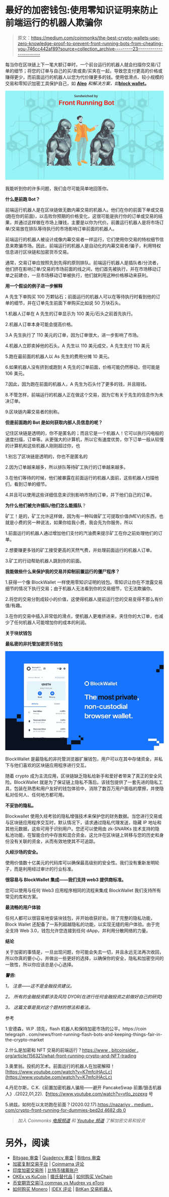 # 最好的加密钱包:使用零知识证明来防止前端运行的机器人欺骗你

> 原文：<https://medium.com/coinmonks/the-best-crypto-wallets-use-zero-knowledge-proof-to-prevent-front-running-bots-from-cheating-you-746cc442af89?source=collection_archive---------23----------------------->

每当你在区块链上下一笔大额订单时，一个前台运行的机器人就会扫描你交易/订单的细节；将您的订单与自己的买/卖或卖/买夹在一起，导致您支付更高的价格或赚得更少，而前面运行的机器人以您为代价赚更多的钱。使用低滑点、较小规模的交易和零知识加密工具保护自己，如 [**Aleo**](https://www.aleo.org/) *和解决方案，如*[**block wallet**](https://blockwallet.io/index.html)**。**

![](img/fccc079a74c8619055c75db2b462b17a.png)

我能听到你的许多问题，我们会尽可能简单地回答你。

**什么是前跑 Bot？**

前端运行机器人是在区块链做无数内幕交易的机器人。他们在你的前面下单或交易(跑在你的前面)，以击败你预期的价格变化，这很可能是执行你的订单或交易的结果，并通过这样做在市场上赚钱，主要是以你为代价。前置运行机器人是将市场订单/交易放在排队等待执行的市场影响订单前面的机器人。

前端运行的机器人被设计成像内幕交易者一样运行，它们使用你交易的特权细节信息来欺骗市场。因此，前端运行的机器人是自动化的内幕交易者/骗子，利用特权信息进行区块链和加密货币交易。

通常，交易订单应按照先到先得的原则排队。前端运行机器人是插队者/分流者，他们挤在影响订单/交易的市场前面的线之间，他们首先被执行，并在市场移动订单之前建仓，一旦市场移动订单被执行，他们就利用这种价格移动来获利。

**用一个假设的例子进一步解释**

A 先生下单购买 100 万颗钻石；前面运行的机器人可以在等待执行时看到他的订单的细节，并在订单先生前面下单购买比如说 50 万块石头。

1.机器人订单在 A 先生的订单显示为 100 美元/石头之前首先执行。

2.机器人订单本身可能会提高价格。

3.A 先生执行了 110 美元的订单，因为订单很大，进一步影响了市场。

4.机器人立即卖掉他的石头。A 先生以 110 美元成交，A 先生支付 110 美元

5.跑在最前面的机器人以 As 先生的费用分摊 10 美元。

6.如果机器人没有挤到或跑到 A 先生的订单前面，价格可能仍然移动，但可能是 106 美元。

7.因此，因为跑在前面的机器人，A 先生为石头付了更多的钱，并且赔钱。

8.不管怎样，前端运行的机器人正在做这个交易，因为它有关于先生的信息作为未决订单。

9.区块链内幕交易者的别称。

**但是前面跑的 Bot 是如何获取内部人员信息的呢？**

记住区块链是透明的，你不是匿名的；而且它是一个机器人！它可以执行闪电般的速度扫描，订单等。从更强大的计算机，所以它有速度优势，你下订单一般从较慢的计算机和这些机器人刚刚超过你，也

1.别忘了区块链是透明的，你也不是匿名的

2.因为订单越来越多，所以排队等待矿工执行的订单越来越多。

3.在他们等待的时候，他们被暴露在前面运行的机器人面前，这些机器人扫描他们，看到订单的细节。

4.并且可以使用这些详细信息来识别影响市场的订单，并下他们自己的订单。

**为什么他们被允许插队/他们怎么能插队**？

矿工！是的，矿工允许这样做，因为有一种叫做矿工可提取价值(MEV)的东西，也就是小费的另一种说法，如果你给我小费，我会先为你服务，所以

1.前面运行的机器人通过增加他们支付的汽油费来提示矿工在你之前处理他们的订单。

2.想要赚更多钱的矿工接受更高的天然气费，并处理前面运行的机器人订单。

3.矿工的行动帮助机器人跳到你的前面。

**我能做些什么来保护我的交易并抑制前置运行的僵尸程序？**

1.获得一个像 BlockWallet 一样使用零知识证明的钱包。零知识让你在不泄露交易细节的情况下执行交易；由于机器人无法看到你的交易细节，它无法欺骗你。

2.将您的交易分割成较小的价值，这使得机器人提前运行您的交易变得不那么有价值/有趣。

3.在你的交易中插入非常低的滑点，使机器人更难挤进来，夹住你的大订单，也减少了任何机器人可能增加你的成本的利润。

**关于块状钱包**

**最私密的非托管加密货币钱包**

![](img/6e9ca925895206147eb96791663364e3.png)

BlockWallet 是最隐私的非托管浏览器扩展钱包，用户可以在其中存储资金，并私下与他们喜欢的区块链应用程序进行交互。

随着 crypto 成为主流应用，区块链缺乏隐私给新手和爱好者带来了真正的安全风险。BlockWallet 就是为了保证链上隐私不落后。该钱包提供了一套先进的隐私工具，包装在熟悉和用户友好的钱包体验中，消除了数百万用户面临的摩擦，并使隐私对任何人、任何地方都可用。

**不妥协的隐私。**

Blockwallet 使用久经考验的隐私增强技术来保护您的财务数据。当您进行交易或与区块链应用程序交互时，默认情况下，请求通过隐私代理发送，隐藏 IP 地址和其他元数据，这些可用于识别用户。您还可以使用由 zk-SNARKs 技术支持的隐私池功能，在智能合约中存放和混合资金。这允许在区块链上转移与您的历史和身份没有关联的资金，从而有效地使其不可追踪。

**久经沙场的安全。**

使用价值数十亿美元的代码库可以确保最高级别的安全性。我们没有重新发明轮子，而是利用经过审计的行业标准。

**很容易与 BlockWallet 集成——我们支持 web3 提供商标准。**

您可以使用与任何 Web3 应用程序相同的流程来集成 BlockWallet 我们支持所有常见的库和方案。

**最流畅的用户体验**

任何人都可以很容易地安装块钱包，并开始收获好处。除了完整的隐私功能，Block Wallet 还配备了一系列超越隐私的功能，以实现无缝的用户体验。由于完全支持 Web 3.0，钱包允许您连接到任何 dApp，并利用分散网络的力量。

**结论**

关于加密的事情是，一旦出现问题，你可能会失去一切，并且永远无法再次收回，所以你真的要小心，并做出一些更好的选择，以确保你的安全，隐私和加密空间的一致性，所以你应该总是小心选择。

***警告:***

*1。* *注意——这不是金融投资建议。*

*2。* *所有的金融投资都涉及风险 DYOR(在进行任何金融投资之前做好自己的研究)*

*3。* *这篇文章是我对这个题材的想法和看法。*

参考

1.安德森，W.P .领先，flash 机器人和保持加密市场的公平。https://coin telegraph . com/news/front-running-flash-bots-and-keeping-things-fair-in-the-crypto-market

2.什么是加密和 NFT 交易的前端运行？[https://www . bitcoinsider . org/article/156321/what-front-running-crypto-and-NFT-trading](https://www.bitcoininsider.org/article/156321/what-front-running-crypto-and-nft-trading)

3.奥里翁。投机的艺术。前面运行的机器人在加密解释！[https://www.youtube.com/watch?v=K7mfciHAcLc](https://www.youtube.com/watch?v=K7mfciHAcLc)

4.丹尼尔斯，C.K.《前置加密机器人骗局——避开 PancakeSwap 前置/狙击机器人》.(2022,01,22).【https://www.youtube.com/watch?v=vtIo_zozexg 号

5.纳兹。如何在以太坊跑在前面？(2020.02.17).[https://nazariyv . medium . com/crypto-front-running-for-dummies-bed2d 4682 db 0](https://nazariyv.medium.com/crypto-front-running-for-dummies-bed2d4682db0)

> *加入 Coinmonks* [*电报频道*](https://t.me/coincodecap) *和* [*Youtube 频道*](https://www.youtube.com/c/coinmonks/videos) *了解加密交易和投资*

# 另外，阅读

*   [Bitsgap 审查](/coinmonks/bitsgap-review-a-crypto-trading-bot-that-makes-easy-money-a5d88a336df2) | [Quadency 审查](/coinmonks/quadency-review-a-crypto-trading-automation-platform-3068eaa374e1) | [Bitbns 审查](/coinmonks/bitbns-review-38256a07e161)
*   [加密复制交易平台](/coinmonks/top-10-crypto-copy-trading-platforms-for-beginners-d0c37c7d698c) | [Coinmama 评论](/coinmonks/coinmama-review-ace5641bde6e)
*   [印度加密交易所](/coinmonks/bitcoin-exchange-in-india-7f1fe79715c9) | [比特币储蓄账户](/coinmonks/bitcoin-savings-account-e65b13f92451)
*   [OKEx vs KuCoin](https://coincodecap.com/okex-kucoin) | [摄氏替代品](https://coincodecap.com/celsius-alternatives) | [如何购买 VeChain](https://coincodecap.com/buy-vechain)
*   [币安期货交易](https://coincodecap.com/binance-futures-trading)|[3 commas vs Mudrex vs eToro](https://coincodecap.com/mudrex-3commas-etoro)
*   [如何购买 Monero](https://coincodecap.com/buy-monero) | [IDEX 评论](https://coincodecap.com/idex-review) | [BitKan 交易机器人](https://coincodecap.com/bitkan-trading-bot)
